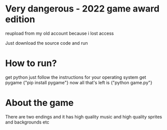 # Very dangerous - 2022 game award edition
reupload from my old account because i lost access

Just download the source code and run

# How to run?
get python just follow the instructions for your operating system
get pygame {"pip install pygame"}
now all that's left is {"python game.py"}

# About the game
There are two endings and it has high quality music and high quality sprites and backgrounds etc
